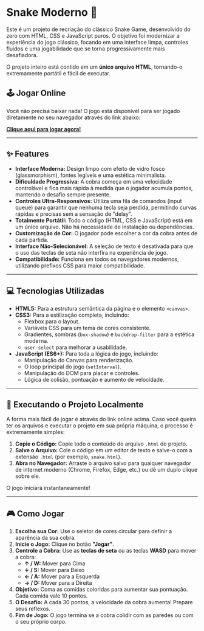 # Snake Moderno 🐍

Este é um projeto de recriação do clássico Snake Game, desenvolvido do zero com HTML, CSS e JavaScript puros. O objetivo foi modernizar a experiência do jogo clássico, focando em uma interface limpa, controles fluidos e uma jogabilidade que se torna progressivamente mais desafiadora.

O projeto inteiro está contido em um **único arquivo HTML**, tornando-o extremamente portátil e fácil de executar.

## 🕹️ Jogar Online

Você não precisa baixar nada! O jogo está disponível para ser jogado diretamente no seu navegador através do link abaixo:

**[Clique aqui para jogar agora!](https://coltrox.github.io/Snake-Game/)**

---

## ✨ Features

* **Interface Moderna:** Design limpo com efeito de vidro fosco (glassmorphism), fontes legíveis e uma estética minimalista.
* **Dificuldade Progressiva:** A cobra começa em uma velocidade controlável e fica mais rápida à medida que o jogador acumula pontos, mantendo o desafio sempre presente.
* **Controles Ultra-Responsivos:** Utiliza uma fila de comandos (input queue) para garantir que nenhuma tecla seja perdida, permitindo curvas rápidas e precisas sem a sensação de "delay".
* **Totalmente Portátil:** Todo o código (HTML, CSS e JavaScript) está em um único arquivo. Não há necessidade de instalação ou dependências.
* **Customização de Cor:** O jogador pode escolher a cor da cobra antes de cada partida.
* **Interface Não-Selecionável:** A seleção de texto é desativada para que o uso das teclas de seta não interfira na experiência de jogo.
* **Compatibilidade:** Funciona em todos os navegadores modernos, utilizando prefixos CSS para maior compatibilidade.

---

## 💻 Tecnologias Utilizadas

* **HTML5:** Para a estrutura semântica da página e o elemento `<canvas>`.
* **CSS3:** Para a estilização completa, incluindo:
    * Flexbox para o layout.
    * Variáveis CSS para um tema de cores consistente.
    * Gradientes, sombras (`box-shadow`) e `backdrop-filter` para a estética moderna.
    * `user-select` para melhorar a usabilidade.
* **JavaScript (ES6+):** Para toda a lógica do jogo, incluindo:
    * Manipulação do Canvas para renderização.
    * O loop principal do jogo (`setInterval`).
    * Manipulação do DOM para placar e controles.
    * Lógica de colisão, pontuação e aumento de velocidade.

---

## 🚀 Executando o Projeto Localmente

A forma mais fácil de jogar é através do link online acima. Caso você queira ter os arquivos e executar o projeto em sua própria máquina, o processo é extremamente simples:

1.  **Copie o Código:** Copie todo o conteúdo do arquivo `.html` do projeto.
2.  **Salve o Arquivo:** Cole o código em um editor de texto e salve-o com a extensão `.html` (por exemplo, `snake.html`).
3.  **Abra no Navegador:** Arraste o arquivo salvo para qualquer navegador de internet moderno (Chrome, Firefox, Edge, etc.) ou dê um duplo clique sobre ele.

O jogo iniciará instantaneamente!

---

## 🎮 Como Jogar

1.  **Escolha sua Cor:** Use o seletor de cores circular para definir a aparência da sua cobra.
2.  **Inicie o Jogo:** Clique no botão **"Jogar"**.
3.  **Controle a Cobra:** Use as **teclas de seta** ou as teclas **WASD** para mover a cobra:
    * **↑ / W:** Mover para Cima
    * **↓ / S:** Mover para Baixo
    * **← / A:** Mover para a Esquerda
    * **→ / D:** Mover para a Direita
4.  **Objetivo:** Coma as comidas coloridas para aumentar sua pontuação. Cada comida vale 10 pontos.
5.  **O Desafio:** A cada 30 pontos, a velocidade da cobra aumenta! Prepare seus reflexos.
6.  **Fim de Jogo:** O jogo termina se a cobra colidir com as paredes ou com o seu próprio corpo.
